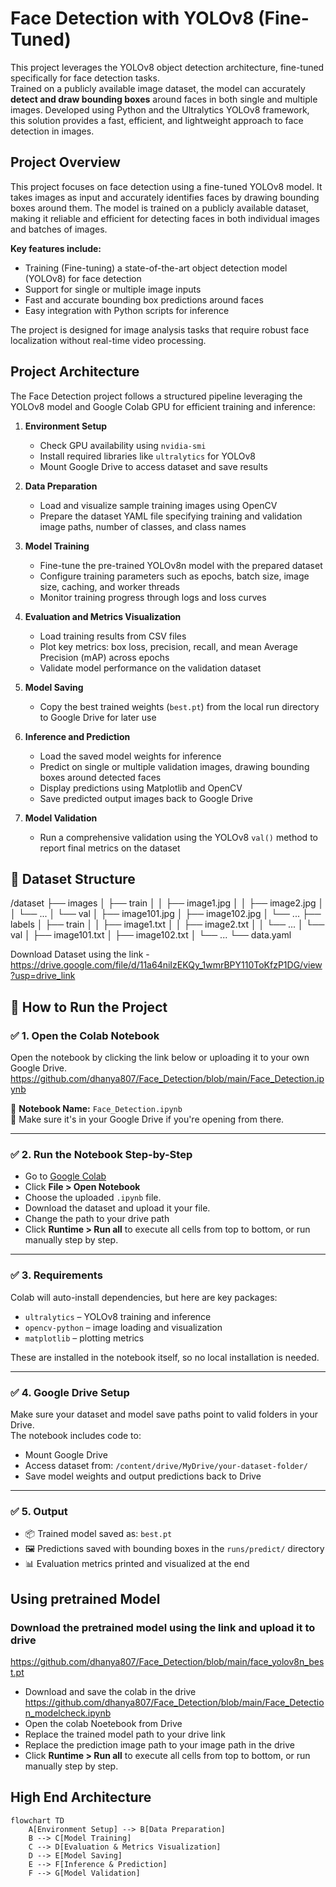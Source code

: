 # Face Detection with YOLOv8 (Fine-Tuned)

This project leverages the YOLOv8 object detection architecture, fine-tuned specifically for face detection tasks.  
Trained on a publicly available image dataset, the model can accurately **detect and draw bounding boxes** around faces in both single and multiple images.
Developed using Python and the Ultralytics YOLOv8 framework, this solution provides a fast, efficient, and lightweight approach to face detection in images.

## Project Overview

This project focuses on face detection using a fine-tuned YOLOv8 model. It takes images as input and accurately identifies faces by drawing bounding boxes around them. The model is trained on a publicly available dataset, making it reliable and efficient for detecting faces in both individual images and batches of images.

**Key features include:**

- Training (Fine-tuning) a state-of-the-art object detection model (YOLOv8) for face detection  
- Support for single or multiple image inputs  
- Fast and accurate bounding box predictions around faces  
- Easy integration with Python scripts for inference  

The project is designed for image analysis tasks that require robust face localization without real-time video processing.


## Project Architecture

The Face Detection project follows a structured pipeline leveraging the YOLOv8 model and Google Colab GPU for efficient training and inference:

1. **Environment Setup**  
   - Check GPU availability using `nvidia-smi`  
   - Install required libraries like `ultralytics` for YOLOv8  
   - Mount Google Drive to access dataset and save results  

2. **Data Preparation**  
   - Load and visualize sample training images using OpenCV  
   - Prepare the dataset YAML file specifying training and validation image paths, number of classes, and class names  

3. **Model Training**  
   - Fine-tune the pre-trained YOLOv8n model with the prepared dataset  
   - Configure training parameters such as epochs, batch size, image size, caching, and worker threads  
   - Monitor training progress through logs and loss curves  

4. **Evaluation and Metrics Visualization**  
   - Load training results from CSV files  
   - Plot key metrics: box loss, precision, recall, and mean Average Precision (mAP) across epochs  
   - Validate model performance on the validation dataset  

5. **Model Saving**  
   - Copy the best trained weights (`best.pt`) from the local run directory to Google Drive for later use

6. **Inference and Prediction**  
   - Load the saved model weights for inference  
   - Predict on single or multiple validation images, drawing bounding boxes around detected faces  
   - Display predictions using Matplotlib and OpenCV  
   - Save predicted output images back to Google Drive  

7. **Model Validation**  
   - Run a comprehensive validation using the YOLOv8 `val()` method to report final metrics on the dataset


 ## 📁 Dataset Structure 
/dataset
├── images
│   ├── train
│   │   ├── image1.jpg
│   │   ├── image2.jpg
│   │   └── ...
│   └── val
│       ├── image101.jpg
│       ├── image102.jpg
│       └── ...
├── labels
│   ├── train
│   │   ├── image1.txt
│   │   ├── image2.txt
│   │   └── ...
│   └── val
│       ├── image101.txt
│       ├── image102.txt
│       └── ...
└── data.yaml

Download Dataset using the link - https://drive.google.com/file/d/11a64niIzEKQy_1wmrBPY110ToKfzP1DG/view?usp=drive_link


## 🚀 How to Run the Project

### ✅ 1. Open the Colab Notebook
Open the notebook by clicking the link below or uploading it to your own Google Drive.
https://github.com/dhanya807/Face_Detection/blob/main/Face_Detection.ipynb

📓 **Notebook Name:** `Face_Detection.ipynb`  
📍 Make sure it's in your Google Drive if you're opening from there.

---

### ✅ 2. Run the Notebook Step-by-Step
- Go to [Google Colab](https://colab.research.google.com/)
- Click **File > Open Notebook**
- Choose the uploaded `.ipynb` file.
- Download the dataset and upload it your file.
- Change the path to your drive path 
- Click **Runtime > Run all** to execute all cells from top to bottom, or run manually step by step.


---

### ✅ 3. Requirements
Colab will auto-install dependencies, but here are key packages:

- `ultralytics` – YOLOv8 training and inference  
- `opencv-python` – image loading and visualization  
- `matplotlib` – plotting metrics  

These are installed in the notebook itself, so no local installation is needed.

---

### ✅ 4. Google Drive Setup
Make sure your dataset and model save paths point to valid folders in your Drive.  
The notebook includes code to:

- Mount Google Drive  
- Access dataset from: `/content/drive/MyDrive/your-dataset-folder/`  
- Save model weights and output predictions back to Drive  

---

### ✅ 5. Output
- 📦 Trained model saved as: `best.pt`  
- 🖼️ Predictions saved with bounding boxes in the `runs/predict/` directory  
- 📊 Evaluation metrics printed and visualized at the end


## Using pretrained Model

### Download the pretrained model using the link and upload it to drive  
https://github.com/dhanya807/Face_Detection/blob/main/face_yolov8n_best.pt
- Download and save the colab in the drive
https://github.com/dhanya807/Face_Detection/blob/main/Face_Detection_modelcheck.ipynb
- Open the colab Noetebook from Drive
- Replace the trained model path  to your drive link
- Replace the prediction image path to your image path in the drive
- Click **Runtime > Run all** to execute all cells from top to bottom, or run manually step by step.



## High End Architecture
```mermaid
flowchart TD
    A[Environment Setup] --> B[Data Preparation]
    B --> C[Model Training]
    C --> D[Evaluation & Metrics Visualization]
    D --> E[Model Saving]
    E --> F[Inference & Prediction]
    F --> G[Model Validation]



